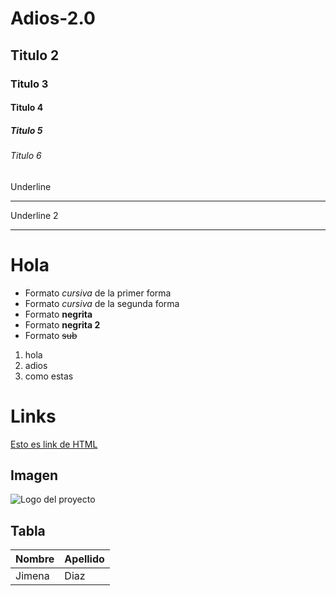 # Adios-2.0
## Titulo 2
### Titulo 3
#### Titulo 4
##### Titulo 5
###### Titulo 6
Underline
____________________
Underline 2
____________________
# Hola

- Formato *cursiva* de la primer forma
- Formato _cursiva_ de la segunda forma
- Formato **negrita**
- Formato __negrita 2__
- Formato ~~sub~~

1. hola
2. adios
3. como estas

# Links
<a href="https://www.youtube.com/">Esto es link de HTML</a>

## Imagen
![Logo del proyecto](https://comunidad.retorn.com/wp-content/uploads/cache/2018/09/gatitos/534533867.jpg)

## Tabla
|Nombre | Apellido|
|-------|---------|
|Jimena | Diaz    |

